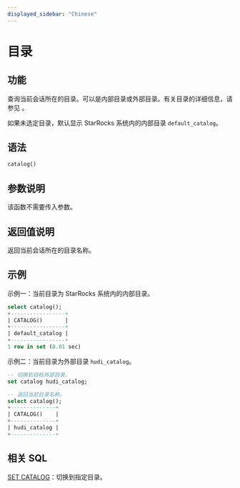 ```yaml
---
displayed_sidebar: "Chinese"
---
```


# 目录

## 功能

查询当前会话所在的目录。可以是内部目录或外部目录。有关目录的详细信息，请参见 [](../../../data_source/catalog/catalog_overview.md)。

如果未选定目录，默认显示 StarRocks 系统内的内部目录 `default_catalog`。

## 语法

```Haskell
catalog()
```

## 参数说明

该函数不需要传入参数。

## 返回值说明

返回当前会话所在的目录名称。

## 示例

示例一：当前目录为 StarRocks 系统内的内部目录。

```sql
select catalog();
+-----------------+
| CATALOG()       |
+-----------------+
| default_catalog |
+-----------------+
1 row in set (0.01 sec)
```

示例二：当前目录为外部目录 `hudi_catalog`。

```sql
-- 切换到目标外部目录。
set catalog hudi_catalog;

-- 返回当前目录名称。
select catalog();
+--------------+
| CATALOG()    |
+--------------+
| hudi_catalog |
+--------------+
```

## 相关 SQL

[SET CATALOG](../../sql-statements/data-definition/SET_CATALOG.md)：切换到指定目录。